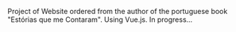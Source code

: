 Project of Website ordered from the author of the portuguese book "Estórias que me Contaram".
Using Vue.js.
In progress...
